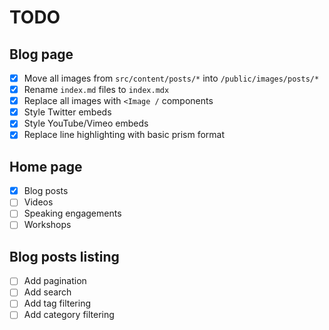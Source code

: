 # TODO

## Blog page

- [x] Move all images from `src/content/posts/*` into `/public/images/posts/*`
- [x] Rename `index.md` files to `index.mdx`
- [x] Replace all images with `<Image /` components
- [x] Style Twitter embeds
- [x] Style YouTube/Vimeo embeds
- [x] Replace line highlighting with basic prism format

## Home page

- [x] Blog posts
- [ ] Videos
- [ ] Speaking engagements
- [ ] Workshops

## Blog posts listing

- [ ] Add pagination
- [ ] Add search
- [ ] Add tag filtering
- [ ] Add category filtering
